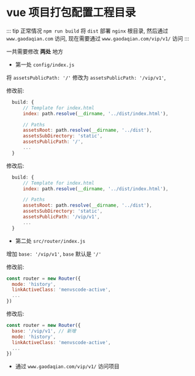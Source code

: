 # vue 项目打包配置工程目录

::: tip
正常情况 `npm run build` 将 `dist` 部署 `nginx` 根目录, 然后通过 `www.gaodaqian.com` 访问, 现在需要通过 `www.gaodaqian.com/vip/v1/` 访问
:::

一共需要修改 **两处** 地方

- 第一处 `config/index.js`

将 `assetsPublicPath: '/'` 修改为 `assetsPublicPath: '/vip/v1'`,

修改前:

```js
  build: {
      // Template for index.html
      index: path.resolve(__dirname, '../dist/index.html'),

      // Paths
      assetsRoot: path.resolve(__dirname, '../dist'),
      assetsSubDirectory: 'static',
      assetsPublicPath: '/',
      ...
  }
```

修改后:

```js
  build: {
      // Template for index.html
      index: path.resolve(__dirname, '../dist/index.html'),

      // Paths
      assetsRoot: path.resolve(__dirname, '../dist'),
      assetsSubDirectory: 'static',
      assetsPublicPath: '/vip/v1',
      ...
  }
```

- 第二处 `src/router/index.js`

增加 `base: '/vip/v1'`, `base` 默认是 `'/'`

修改前:

```js
const router = new Router({
  mode: 'history',
  linkActiveClass: 'menvscode-active',
  ...
})
```

修改后:

```js
const router = new Router({
  base: '/vip/v1', // 新增
  mode: 'history',
  linkActiveClass: 'menvscode-active',
  ...
})
```

- 通过 `www.gaodaqian.com/vip/v1/` 访问项目